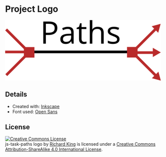 # Project Logo

![logo](logo.png)

## Details

- Created with: [Inkscape](https://inkscape.org)
- Font used: [Open Sans](https://www.google.com/fonts/specimen/Open+Sans)

## License

<a rel="license" href="http://creativecommons.org/licenses/by-sa/4.0/"><img alt="Creative Commons License" style="border-width:0" src="https://i.creativecommons.org/l/by-sa/4.0/88x31.png" /></a><br /><span xmlns:dct="http://purl.org/dc/terms/" property="dct:title">js-task-paths logo</span> by <a xmlns:cc="http://creativecommons.org/ns#" href="https://github.com/jsstd/js-task-paths" property="cc:attributionName" rel="cc:attributionURL">Richard King</a> is licensed under a <a rel="license" href="http://creativecommons.org/licenses/by-sa/4.0/">Creative Commons Attribution-ShareAlike 4.0 International License</a>.
